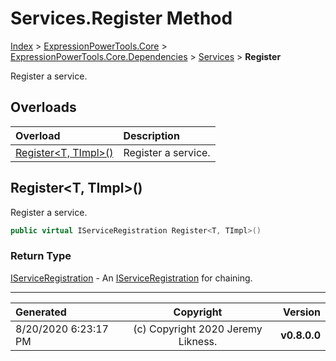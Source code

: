 ﻿# Services.Register Method

[Index](../index.md) > [ExpressionPowerTools.Core](ExpressionPowerTools.Core.a.md) > [ExpressionPowerTools.Core.Dependencies](ExpressionPowerTools.Core.Dependencies.n.md) > [Services](ExpressionPowerTools.Core.Dependencies.Services.cs.md) > **Register**

Register a service.

## Overloads

| Overload | Description |
| :-- | :-- |
| [Register&lt;T, TImpl>()](#registert-timpl) | Register a service. |
## Register&lt;T, TImpl>()

Register a service.

```csharp
public virtual IServiceRegistration Register<T, TImpl>()
```

### Return Type

 [IServiceRegistration](ExpressionPowerTools.Core.Signatures.IServiceRegistration.i.md)  - An [IServiceRegistration](ExpressionPowerTools.Core.Signatures.IServiceRegistration.i.md) for chaining.



---

| Generated | Copyright | Version |
| :-- | :-: | --: |
| 8/20/2020 6:23:17 PM | (c) Copyright 2020 Jeremy Likness. | **v0.8.0.0** |
